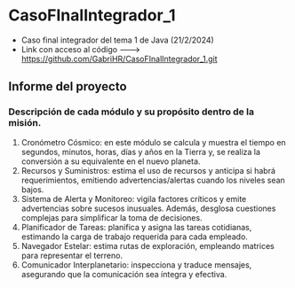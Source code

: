 # CasoFInalIntegrador_1
 - Caso final integrador del tema 1 de Java (21/2/2024)
 - Link con acceso al código ---> https://github.com/GabriHR/CasoFInalIntegrador_1.git

## Informe del proyecto

### Descripción de cada módulo y su propósito dentro de la misión.
 1. Cronómetro Cósmico: en este módulo se calcula y muestra el tiempo en segundos, minutos, horas, días y años en la Tierra y, se realiza la conversión a su  equivalente en el nuevo planeta.
 2. Recursos y Suministros: estima el uso de recursos y anticipa si habrá requerimientos, emitiendo advertencias/alertas cuando los niveles sean bajos.
 3. Sistema de Alerta y Monitoreo: vigila factores críticos y emite advertencias sobre sucesos inusuales. Además, desglosa cuestiones complejas para simplificar la toma de decisiones.
 4. Planificador de Tareas: planifica y asigna las tareas cotidianas, estimando la carga de trabajo requerida para cada empleado.
 5. Navegador Estelar: estima rutas de exploración, empleando matrices para representar el terreno.
 6. Comunicador Interplanetario: inspecciona y traduce mensajes, asegurando que la comunicación sea íntegra y efectiva.
